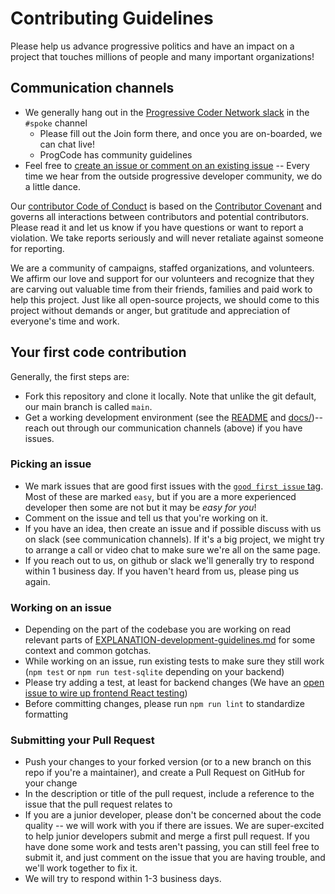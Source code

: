 # Contributing Guidelines

Please help us advance progressive politics and have an impact on a project that touches millions of people and
many important organizations!

## Communication channels

* We generally hang out in the [Progressive Coder Network slack](https://www.progcode.org/) in the `#spoke` channel
  * Please fill out the Join form there, and once you are on-boarded, we can chat live!
  * ProgCode has community guidelines
* Feel free to [create an issue or comment on an existing issue](https://github.com/spokecommunity/Spoke/issues) -- Every time we hear from the outside progressive developer community, we do a little dance.

Our [contributor Code of Conduct](./code-of-conduct.md) is based on the [Contributor Covenant](https://www.contributor-covenant.org/) and governs all interactions between contributors and potential contributors. Please read it and let us know if you have questions or want to report a violation. We take reports seriously and will never retaliate against someone for reporting.

We are a community of campaigns, staffed organizations, and
volunteers. We affirm our love and support for our volunteers and
recognize that they are carving out valuable time from their friends,
families and paid work to help this project. Just like all open-source
projects, we should come to this project without demands or anger, but
gratitude and appreciation of everyone's time and work.

## Your first code contribution

Generally, the first steps are:

* Fork this repository and clone it locally. Note that unlike the git default, our main branch is called `main`.
* Get a working development environment (see the [README](https://github.com/spokecommunity/Spoke/#spoke) and [docs/](https://github.com/spokecommunity/Spoke/tree/main/docs))-- reach out through our communication channels (above) if you have issues.

### Picking an issue

* We mark issues that are good first issues with the [`good first issue` tag](https://github.com/spokecommunity/Spoke/issues?q=is%3Aissue+is%3Aopen+label%3A%22good+first+issue%22). Most of these are marked `easy`, but if you are a more experienced developer then some are not but it may be *easy for you*!
* Comment on the issue and tell us that you're working on it.
* If you have an idea, then create an issue and if possible discuss with us on slack (see communication channels). If it's a big project, we might try to arrange a call or video chat to make sure we're all on the same page.
* If you reach out to us, on github or slack we'll generally try to respond within 1 business day.  If you haven't heard from us, please ping us again.

### Working on an issue

* Depending on the part of the codebase you are working on read relevant parts of [EXPLANATION-development-guidelines.md](./docs/EXPLANATION-development-guidelines.md) for some context and common gotchas.
* While working on an issue, run existing tests to make sure they still work (`npm test` or `npm run test-sqlite` depending on your backend)
* Please try adding a test, at least for backend changes (We have an [open issue to wire up frontend React testing](https://github.com/MoveOnOrg/Spoke/issues/292))
* Before committing changes, please run `npm run lint` to standardize formatting


### Submitting your Pull Request

* Push your changes to your forked version (or to a new branch on this repo if you're a maintainer), and create a Pull Request on GitHub for your change
* In the description or title of the pull request, include a reference to the issue that the pull request relates to
* If you are a junior developer, please don't be concerned about the code quality -- we will work with you if there are issues. We are super-excited to help junior developers submit and merge a first pull request.  If you have done some work and tests aren't passing, you can still feel free to submit it, and just comment on the issue that you are having trouble, and we'll work together to fix it.
* We will try to respond within 1-3 business days.
